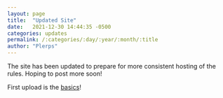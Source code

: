 ```yaml
---
layout: page
title:  "Updated Site"
date:   2021-12-30 14:44:35 -0500
categories: updates
permalink: /:categories/:day/:year/:month/:title
author: "Plerps"
---
```


The site has been updated to prepare for more consistent hosting of the rules.  Hoping to post more soon!

First upload is the [basics](Basics)!